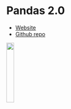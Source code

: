 # Pandas 2.0

- [Website](https://pandas.pydata.org/docs/dev/whatsnew/v2.0.0.html)
- [Github repo](https://github.com/pandas-dev/pandas)

<img src="https://fiftytwo.s3.us-east-2.amazonaws.com/pandas.png" width="20%">


